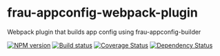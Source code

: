 # frau-appconfig-webpack-plugin
Webpack plugin that builds app config using frau-appconfig-builder

[![NPM version][npm-image]][npm-url]
[![Build status][ci-image]][ci-url]
[![Coverage Status][coverage-image]][coverage-url]
[![Dependency Status][dependencies-image]][dependencies-url]

[npm-url]: https://www.npmjs.org/package/frau-appconfig-webpack-plugin
[npm-image]: https://img.shields.io/npm/v/frau-appconfig-webpack-plugin.svg
[ci-url]: https://travis-ci.org/Brightspace/frau-appconfig-webpack-plugin
[ci-image]: https://img.shields.io/travis-ci/Brightspace/frau-appconfig-webpack-plugin.svg
[coverage-url]: https://coveralls.io/r/Brightspace/frau-appconfig-webpack-plugin?branch=master
[coverage-image]: https://img.shields.io/coveralls/Brightspace/frau-appconfig-webpack-plugin.svg
[dependencies-url]: https://david-dm.org/brightspace/frau-appconfig-webpack-plugin
[dependencies-image]: https://img.shields.io/david/Brightspace/frau-appconfig-webpack-plugin.svg
